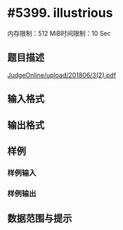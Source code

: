 # #5399. illustrious

内存限制：512 MiB时间限制：10 Sec

## 题目描述

[JudgeOnline/upload/201806/3(2).pdf](upload/201806/3(2).pdf)

## 输入格式

## 输出格式

## 样例

### 样例输入

### 样例输出

## 数据范围与提示
